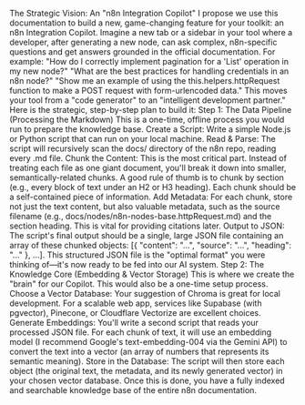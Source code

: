 The Strategic Vision: An "n8n Integration Copilot"
I propose we use this documentation to build a new, game-changing feature for your toolkit: an n8n Integration Copilot.
Imagine a new tab or a sidebar in your tool where a developer, after generating a new node, can ask complex, n8n-specific questions and get answers grounded in the official documentation. For example:
"How do I correctly implement pagination for a 'List' operation in my new node?"
"What are the best practices for handling credentials in an n8n node?"
"Show me an example of using the this.helpers.httpRequest function to make a POST request with form-urlencoded data."
This moves your tool from a "code generator" to an "intelligent development partner." Here is the strategic, step-by-step plan to build it:
Step 1: The Data Pipeline (Processing the Markdown)
This is a one-time, offline process you would run to prepare the knowledge base.
Create a Script: Write a simple Node.js or Python script that can run on your local machine.
Read & Parse: The script will recursively scan the docs/ directory of the n8n repo, reading every .md file.
Chunk the Content: This is the most critical part. Instead of treating each file as one giant document, you'll break it down into smaller, semantically-related chunks. A good rule of thumb is to chunk by section (e.g., every block of text under an H2 or H3 heading). Each chunk should be a self-contained piece of information.
Add Metadata: For each chunk, store not just the text content, but also valuable metadata, such as the source filename (e.g., docs/nodes/n8n-nodes-base.httpRequest.md) and the section heading. This is vital for providing citations later.
Output to JSON: The script's final output should be a single, large JSON file containing an array of these chunked objects: [{ "content": "...", "source": "...", "heading": "..." }, ...].
This structured JSON file is the "optimal format" you were thinking of—it's now ready to be fed into our AI system.
Step 2: The Knowledge Core (Embedding & Vector Storage)
This is where we create the "brain" for our Copilot. This would also be a one-time setup process.
Choose a Vector Database: Your suggestion of Chroma is great for local development. For a scalable web app, services like Supabase (with pgvector), Pinecone, or Cloudflare Vectorize are excellent choices.
Generate Embeddings: You'll write a second script that reads your processed JSON file. For each chunk of text, it will use an embedding model (I recommend Google's text-embedding-004 via the Gemini API) to convert the text into a vector (an array of numbers that represents its semantic meaning).
Store in the Database: The script will then store each object (the original text, the metadata, and its newly generated vector) in your chosen vector database.
Once this is done, you have a fully indexed and searchable knowledge base of the entire n8n documentation.